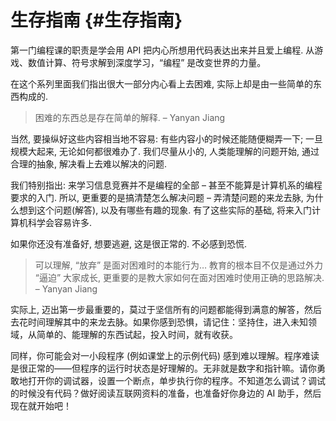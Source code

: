 # 生存指南 {#生存指南}

第一门编程课的职责是学会用 API 把内心所想用代码表达出来并且爱上编程.
从游戏、数值计算、符号求解到深度学习，“编程” 是改变世界的力量。

在这个系列里面我们指出很大一部分内心看上去困难,
实际上却是由一些简单的东西构成的.

> 困难的东西总是存在简单的解释. – Yanyan Jiang

当然, 要操纵好这些内容相当地不容易: 有些内容小的时候还能随便糊弄一下;
一旦规模大起来, 无论如何都很难办了. 我们尽量从小的,
人类能理解的问题开始, 通过合理的抽象, 解决看上去难以解决的问题.

我们特别指出: 来学习信息竞赛并不是编程的全部 –
甚至不能算是计算机系的编程要求的入门. 所以, 更重要的是搞清楚怎么解决问题
– 弄清楚问题的来龙去脉, 为什么想到这个问题(解答), 以及有哪些有趣的现象.
有了这些实际的基础, 将来入门计算机科学会容易许多.

如果你还没有准备好, 想要逃避, 这是很正常的. 不必感到恐慌.

> 可以理解, “放弃” 是面对困难时的本能行为… 教育的根本目不仅是通过外力
> “逼迫” 大家成长, 更重要的是教大家如何在面对困难时使用正确的思路解决. –
> Yanyan Jiang

实际上,
迈出第一步最重要的，莫过于坚信所有的问题都能得到满意的解答，然后去花时间理解其中的来龙去脉。如果你感到恐惧，请记住：坚持住，进入未知领域，从简单的、能理解的东西试起，投入时间，就有收获。

同样，你可能会对一小段程序 (例如课堂上的示例代码)
感到难以理解。程序难读是很正常的——但程序的运行时状态是好理解的。无非就是数字和指针嘛。请你勇敢地打开你的调试器，设置一个断点，单步执行你的程序。不知道怎么调试？调试的时候没有代码？做好阅读互联网资料的准备，也准备好你身边的
AI 助手，然后现在就开始吧！
